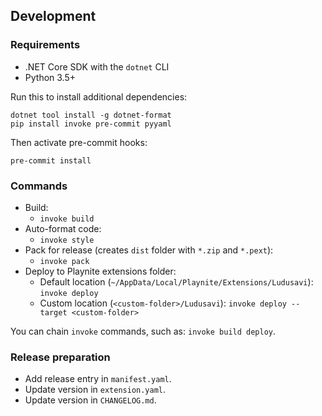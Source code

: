 ## Development
### Requirements
* .NET Core SDK with the `dotnet` CLI
* Python 3.5+

Run this to install additional dependencies:

```
dotnet tool install -g dotnet-format
pip install invoke pre-commit pyyaml
```

Then activate pre-commit hooks:

```
pre-commit install
```

### Commands
* Build:
  * `invoke build`
* Auto-format code:
  * `invoke style`
* Pack for release (creates `dist` folder with `*.zip` and `*.pext`):
  * `invoke pack`
* Deploy to Playnite extensions folder:
  * Default location (`~/AppData/Local/Playnite/Extensions/Ludusavi`): `invoke deploy`
  * Custom location (`<custom-folder>/Ludusavi`): `invoke deploy --target <custom-folder>`

You can chain `invoke` commands, such as: `invoke build deploy`.

### Release preparation
* Add release entry in `manifest.yaml`.
* Update version in `extension.yaml`.
* Update version in `CHANGELOG.md`.
